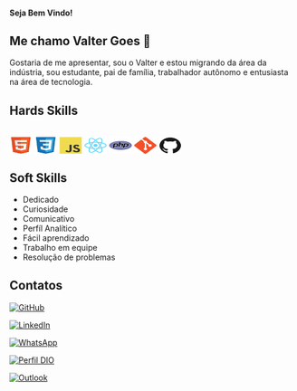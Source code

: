 
#### Seja Bem Vindo! 

## Me chamo Valter Goes  👋

Gostaria de me apresentar, sou o Valter e estou migrando da área da indústria, sou estudante, pai de família, trabalhador autônomo e entusiasta na área de tecnologia.

## Hards Skills
<div style="display: inline_block"><br>
 <img align="center" alt="HTML" height="30" width="40" src="https://raw.githubusercontent.com/devicons/devicon/master/icons/html5/html5-original.svg">
 <img align="center" alt="CSS" height="30" width="40" src="https://raw.githubusercontent.com/devicons/devicon/master/icons/css3/css3-original.svg">
 <img align="center" alt="JS" height="30" width="40" src="https://raw.githubusercontent.com/devicons/devicon/master/icons/javascript/javascript-original.svg">
 <img align="center" alt="REACT" height="30" width="40" src="https://raw.githubusercontent.com/devicons/devicon/master/icons/react/react-original.svg">
 <img align="center" alt="PHP" height="30" width="40" src="https://raw.githubusercontent.com/devicons/devicon/master/icons/php/php-original.svg">
 <img align="center" alt="GIT" height="30" width="40" src="https://raw.githubusercontent.com/devicons/devicon/master/icons/git/git-original.svg">
 <img align="center" alt="GITHUB" height="30" width="40" src="https://raw.githubusercontent.com/devicons/devicon/master/icons/github/github-original.svg"> 
<div>

## Soft Skills

- Dedicado
- Curiosidade
- Comunicativo
- Perfíl Analítico
- Fácil aprendizado
- Trabalho em equipe
- Resolução de problemas

## Contatos

[![GitHub](https://img.shields.io/badge/GitHub-100000?style=for-the-badge&logo=github&logoColor=white)](https://github.com/ValterGoes)

[![LinkedIn](https://img.shields.io/badge/LinkedIn-0077B5?style=for-the-badge&logo=linkedin&logoColor=white)](https://www.linkedin.com/in/valtergoes/in)

[![WhatsApp](https://img.shields.io/badge/WhatsApp-25D366?style=for-the-badge&logo=whatsapp&logoColor=white)](https://wa.me/55+51+999361247)

[![Perfil DIO](https://img.shields.io/badge/-Meu%20Perfil%20na%20DIO-231211?style=for-the-badge)](https://www.dio.me/users/valtergoes_37822)

[![Outlook](https://img.shields.io/badge/Microsoft_Outlook-0078D4?style=for-the-badge&logo=microsoft-outlook&logoColor=white)](mailto:valtergoes@outlook.com)
